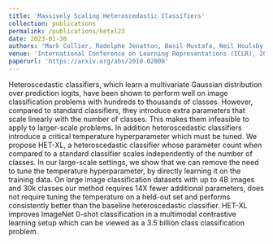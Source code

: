 ```yaml
---
title: 'Massively Scaling Heteroscedastic Classifiers'
collection: publications
permalink: /publications/hetxl23
date: 2023-01-30
authors: 'Mark Collier, Rodolphe Jenatton, Basil Mustafa, Neil Houlsby, Jesse Berent, Effrosyni Kokiopoulou'
venue: 'International Conference on Learning Representations (ICLR), 2023'
paperurl: 'https://arxiv.org/abs/2010.02808'
---
```


Heteroscedastic classifiers, which learn a multivariate Gaussian distribution over prediction logits, have been shown to perform well on image classification problems with hundreds to thousands of classes. However, compared to standard classifiers, they introduce extra parameters that scale linearly with the number of classes. This makes them infeasible to apply to larger-scale problems. In addition heteroscedastic classifiers introduce a critical temperature hyperparameter which must be tuned. We propose HET-XL, a heteroscedastic classifier whose parameter count when compared to a standard classifier scales independently of the number of classes. In our large-scale settings, we show that we can remove the need to tune the temperature hyperparameter, by directly learning it on the training data. On large image classification datasets with up to 4B images and 30k classes our method requires 14X fewer additional parameters, does not require tuning the temperature on a held-out set and performs consistently better than the baseline heteroscedastic classifier. HET-XL improves ImageNet 0-shot classification in a multimodal contrastive learning setup which can be viewed as a 3.5 billion class classification problem.
